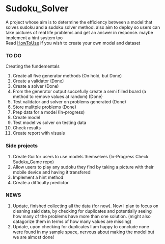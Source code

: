 # Sudoku_Solver
A project whose aim is to determine the efficiency between a model that solves sudoku and a sudoku solver method. also aim to deploy so users can take pictures of real life problems and get an answer in response. maybe implement a hint system too
<br>
Read [HowToUse](HowToUse.md) if you wish to create your own model and dataset
<br>
### TO DO

Creating the fundementals
1. Create all five generator methods (On hold, but Done)
2. Create a validator (Done)
3. Create a solver (Done)
4. From the generator output succefully create a semi filled board (a method to remove values at random) (Done)
5. Test validator and solver on problems generated (Done)
6. Store mulitple problems (Done)
7. Prep data for a model (In-progress)
8. Create model
9. Test model vs solver on testing data
10. Check results
11. Create report with visuals

### Side projects

1. Create Gui for users to use models themselves (In-Progress Check Sudoku_Game repo)
2. Allow users to play any sudoku they find by taking a picture with their mobile device and having it transfered
3. Implement a hint method
4. Create a difficulty predictor

### NEWS

1. Update, finished collecting all the data (for now). Now I plan to focus on cleaning said data, by checking for duplicates and potentially seeing how many of the problems have more than one solution. (might also catagorize them in terms of how many values are missing)
2. Update, upon checking for duplicates I am happy to conclude none were found in my sample space, nervous about making the model but we are almost done!
